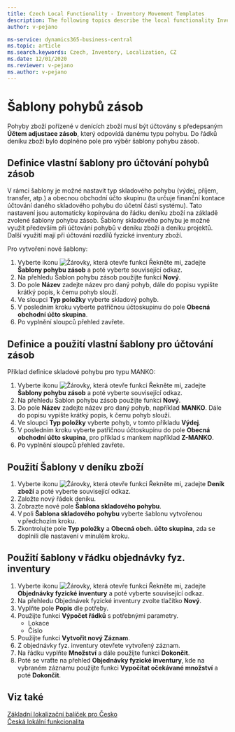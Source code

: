 ```yaml
---
title: Czech Local Functionality - Inventory Movement Templates
description: The following topics describe the local functionality Inventory Movement Templates in the Czech version of Business Central.
author: v-pejano

ms-service: dynamics365-business-central
ms.topic: article
ms.search.keywords: Czech, Inventory, Localization, CZ
ms.date: 12/01/2020
ms.reviewer: v-pejano
ms.author: v-pejano
---
```



# Šablony pohybů zásob

Pohyby zboží pořízené v denících zboží musí být účtovány s předepsaným **Účtem adjustace zásob**, který odpovídá danému typu pohybu. Do řádků deníku zboží bylo doplněno pole pro výběr šablony pohybu zásob.  

## Definice vlastní šablony pro účtování pohybů zásob

V rámci šablony je možné nastavit typ skladového pohybu (výdej, příjem, transfer, atp.) a obecnou obchodní účto skupinu (ta určuje finanční kontace účtování daného skladového pohybu do účetní části systému).
Tato nastavení jsou automaticky kopírována do řádku deníku zboží na základě zvolené šablony pohybu zásob.
Šablony skladového pohybu je možné využít především při účtování pohybů v deníku zboží a deníku projektů. Další využití mají při účtování rozdílů fyzické inventury zboží.

Pro vytvoření nové šablony:
1. Vyberte ikonu ![Žárovky, která otevře funkci Řekněte mi](../../media/ui-search/search_small.png "Řekněte mi, co chcete dělat"), zadejte **Šablony pohybu zásob** a poté vyberte související odkaz.
2. Na přehledu Šablon pohybu zásob použijte funkci **Nový**.
3. Do pole **Název** zadejte název pro daný pohyb, dále do popisu vypište krátký popis, k čemu pohyb slouží.
4. Ve sloupci **Typ položky** vyberte skladový pohyb.
5. V posledním kroku vyberte patřičnou účtoskupinu do pole **Obecná obchodní účto skupina**.
6. Po vyplnění sloupců přehled zavřete.

## Definice a použití vlastní šablony pro účtování zásob

Příklad definice skladové pohybu pro typu MANKO:

1. Vyberte ikonu ![Žárovky, která otevře funkci Řekněte mi](../../media/ui-search/search_small.png "Řekněte mi, co chcete dělat"), zadejte **Šablony pohybu zásob** a poté vyberte související odkaz.
2. Na přehledu Šablon pohybu zásob použijte funkci **Nový**.
3. Do pole **Název** zadejte název pro daný pohyb, například **MANKO**. Dále do popisu vypište krátký popis, k čemu pohyb slouží.
4. Ve sloupci **Typ položky** vyberte pohyb, v tomto příkladu **Výdej**.
5. V posledním kroku vyberte patřičnou účtoskupinu do pole **Obecná obchodní účto skupina**, pro příklad s mankem například **Z-MANKO**.
6. Po vyplnění sloupců přehled zavřete.
## Použití Šablony v deníku zboží
1. Vyberte ikonu ![Žárovky, která otevře funkci Řekněte mi](../../media/ui-search/search_small.png "Řekněte mi, co chcete dělat"), zadejte **Deník zboží** a poté vyberte související odkaz.
2. Založte nový řádek deníku.
3. Zobrazte nové pole **Šablona skladového pohybu**.
4. V poli **Šablona skladového pohybu** vyberte šablonu vytvořenou v předchozím kroku.
5. Zkontrolujte pole **Typ položky** a **Obecná obch. účto skupina**, zda se doplnili dle nastavení v minulém kroku.

## Použití šablony v řádku objednávky fyz. inventury 
 1. Vyberte ikonu ![Žárovky, která otevře funkci Řekněte mi](../../media/ui-search/search_small.png "Řekněte mi, co chcete dělat"), zadejte **Objednávky fyzické inventury** a poté vyberte související odkaz.
2. Na přehledu Objednávek fyzické inventury zvolte tlačítko **Nový**.
3. Vyplňte pole **Popis** dle potřeby.
4. Použijte funkci **Výpočet řádků** s potřebnými parametry.
    - Lokace
    - Číslo
5. Použijte funkci **Vytvořit nový Záznam**.
6. Z objednávky fyz. inventury otevřete vytvořený záznam.
7. Na řádku vyplňte **Množství** a dále použijte funkci **Dokončit**.
8. Poté se vraťte na přehled **Objednávky fyzické inventury**, kde na vybraném záznamu použijte funkci **Vypočítat očekávané množství** a poté **Dokončit**.

## Viz také

[Základní lokalizační balíček pro Česko](ui-extensions-core-localization-pack-cz.md)  
[Česká lokální funkcionalita](czech-local-functionality.md)  
